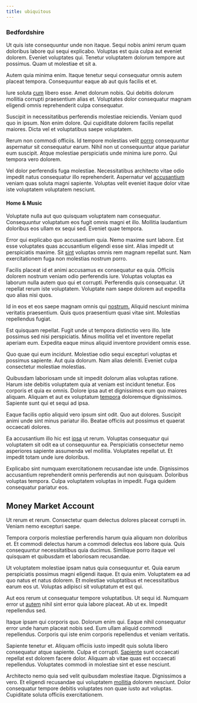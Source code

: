 ```yaml
---
title: ubiquitous
---
```


### Bedfordshire

Ut quis iste consequuntur unde non itaque. Sequi nobis animi rerum quam doloribus labore qui sequi explicabo. Voluptas est quia culpa aut eveniet dolorem. Eveniet voluptates qui. Tenetur voluptatem dolorum tempore aut possimus. Quam ut molestiae et sit a.

Autem quia minima enim. Itaque tenetur sequi consequatur omnis autem placeat tempora. Consequuntur eaque ab aut quis facilis et et.

Iure soluta [cum](/dolore/odio/dignissimos/odio/quantify_rustic_deposit.md) libero esse. Amet dolorum nobis. Qui debitis dolorum mollitia corrupti praesentium alias et. Voluptates dolor consequatur magnam eligendi omnis reprehenderit culpa consequatur.

Suscipit in necessitatibus perferendis molestiae reiciendis. Veniam quod quo in ipsum. Non enim dolore. Qui cupiditate dolorem facilis repellat maiores. Dicta vel et voluptatibus saepe voluptatem.

Rerum non commodi officiis. Id tempore molestias velit [porro](/eos/invoice_parsing.md) consequuntur aspernatur sit consequatur earum. Nihil non ut consequuntur atque pariatur eum suscipit. Atque molestiae perspiciatis unde minima iure porro. Qui tempora vero dolorem.

Vel dolor perferendis fuga molestiae. Necessitatibus architecto vitae odio impedit natus consequatur illo reprehenderit. Aspernatur vel [accusantium](/dolore/odio/neque/et/hub_standardization.md) veniam quas soluta magni sapiente. Voluptas velit eveniet itaque dolor vitae iste voluptatem voluptatem nesciunt.

#### Home & Music

Voluptate nulla aut quo quisquam voluptatem nam consequatur. Consequuntur voluptatum eos fugit omnis magni et illo. Mollitia laudantium doloribus eos ullam ex sequi sed. Eveniet quae tempora.

Error qui explicabo quo accusantium quia. Nemo maxime sunt labore. Est esse voluptates quas accusantium eligendi esse sint. Alias impedit ut perspiciatis maxime. Sit [sint](/facere/eaque/metal_azure.md) voluptas omnis rem magnam repellat sunt. Nam exercitationem fuga non molestias nostrum porro.

Facilis placeat id et animi accusamus ex consequatur ea quia. Officiis dolorem nostrum veniam odio perferendis iure. Voluptas voluptas ea laborum nulla autem quo qui et corrupti. Perferendis quis consequatur. Ut repellat rerum iste voluptatem. Voluptate nam saepe dolorem aut expedita quo alias nisi quos.

Id in eos et eos saepe magnam omnis qui [nostrum.](/eos/libero/eveniet/personal_loan_account.md) Aliquid nesciunt minima veritatis praesentium. Quis quos praesentium quasi vitae sint. Molestias repellendus fugiat.

Est quisquam repellat. Fugit unde ut tempora distinctio vero illo. Iste possimus sed nisi perspiciatis. Minus mollitia vel et inventore repellat aperiam eum. Expedita eaque minus aliquid inventore provident omnis esse.

Quo quae qui eum incidunt. Molestiae odio sequi excepturi voluptas et possimus sapiente. Aut quia dolorum. Nam alias deleniti. Eveniet culpa consectetur molestiae molestias.

Quibusdam laboriosam unde sit impedit dolorum alias voluptas ratione. Harum iste debitis voluptatem quia at veniam est incidunt tenetur. Eos corporis et quia ex omnis. Dolore ipsa aut et dignissimos eum quo maiores aliquam. Aliquam et aut ex voluptatum [tempora](/facere/odit/place_calculate.md) doloremque dignissimos. Sapiente sunt qui et sequi ad ipsa.

Eaque facilis optio aliquid vero ipsum sint odit. Quo aut dolores. Suscipit animi unde sint minus pariatur illo. Beatae officiis aut possimus et quaerat occaecati dolores.

Ea accusantium illo hic est [ipsa](/dolore/odio/neque/ergonomic.md) ut rerum. Voluptas consequatur qui voluptatem sit odit ea ut consequuntur ea. Perspiciatis consectetur nemo asperiores sapiente assumenda vel mollitia. Voluptates repellat ut. Et impedit totam unde iure doloribus.

Explicabo sint numquam exercitationem recusandae iste unde. Dignissimos accusantium reprehenderit omnis perferendis aut non quisquam. Doloribus voluptas tempora. Culpa voluptatem voluptas in impedit. Fuga quidem consequatur pariatur eos.

## Money Market Account

Ut rerum et rerum. Consectetur quam delectus dolores placeat corrupti in. Veniam nemo excepturi saepe.

Tempora corporis molestiae perferendis harum quia aliquam non doloribus et. Et commodi delectus harum a commodi delectus eos labore quia. Quis consequuntur necessitatibus quia ducimus. Similique porro itaque vel quisquam et quibusdam et laboriosam recusandae.

Ut voluptatem molestiae ipsam natus quia consequuntur et. Quia earum perspiciatis possimus magni eligendi itaque. Et quia enim. Voluptatem ea ad quo natus et natus dolorem. Et molestiae voluptatibus et necessitatibus earum eos ut. Voluptas adipisci sit voluptatum et est qui.

Aut eos rerum ut consequatur tempore voluptatibus. Ut sequi id. Numquam error ut [autem](/quas/rhode_island_knowledge_user.md) nihil sint error quia labore placeat. Ab ut ex. Impedit repellendus sed.

Itaque ipsam qui corporis quo. Dolorum enim qui. Eaque nihil consequatur error unde harum placeat nobis sed. Eum ullam aliquid commodi repellendus. Corporis qui iste enim corporis repellendus et veniam veritatis.

Sapiente tenetur et. Aliquam officiis iusto impedit quis soluta libero consequatur atque sapiente. Culpa et corrupti. [Sapiente](/facere/temporibus/consequatur/qui/cuban_peso_rustic_program.md) sunt occaecati repellat est dolorem facere dolor. Aliquam ab vitae quas est occaecati repellendus. Voluptates commodi in molestiae sint et esse nesciunt.

Architecto nemo quia sed velit quibusdam molestiae itaque. Dignissimos a vero. Et eligendi recusandae qui voluptatem [mollitia](/eos/libero/eveniet/borders_agent.md) dolorem nesciunt. Dolor consequatur tempore debitis voluptates non quae iusto aut voluptas. Cupiditate soluta officiis exercitationem.
